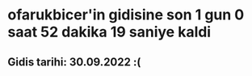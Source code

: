 # ofarukbicer'in gidisine son 1 gun 0 saat 52 dakika 19 saniye kaldi

## Gidis tarihi: 30.09.2022 :(